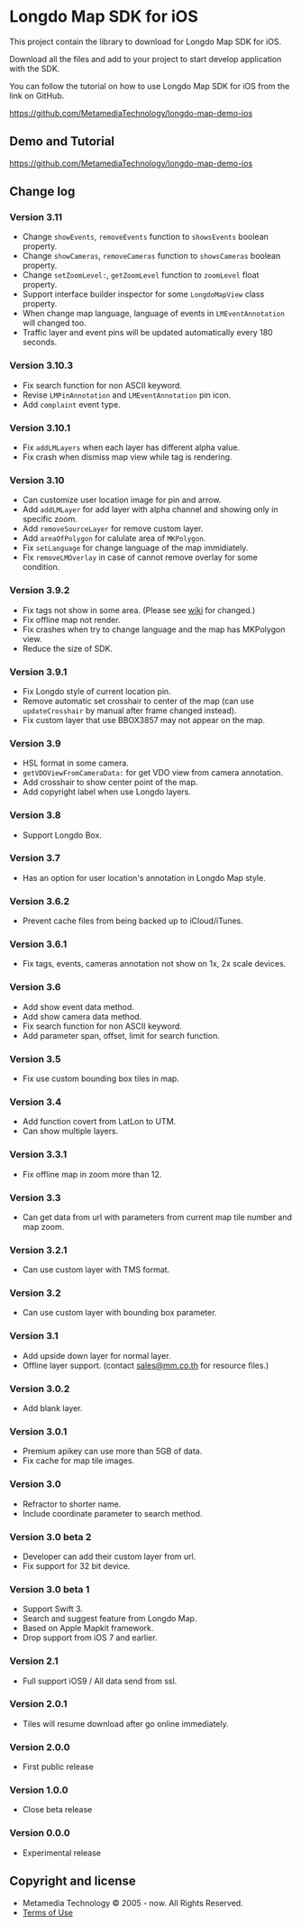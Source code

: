 # Longdo Map SDK for iOS
This project contain the library to download for Longdo Map SDK for iOS.

Download all the files and add to your project to start develop application with the SDK.

You can follow the tutorial on how to use Longdo Map SDK for iOS from the link on GitHub.

https://github.com/MetamediaTechnology/longdo-map-demo-ios

## Demo and Tutorial
https://github.com/MetamediaTechnology/longdo-map-demo-ios

## Change log

### Version 3.11
* Change `showEvents`, `removeEvents` function to `showsEvents` boolean property.
* Change `showCameras`, `removeCameras` function to `showsCameras` boolean property.
* Change `setZoomLevel:`, `getZoomLevel` function to `zoomLevel` float property.
* Support interface builder inspector for some `LongdoMapView` class property.
* When change map language, language of events in `LMEventAnnotation` will changed too.
* Traffic layer and event pins will be updated automatically every 180 seconds.

### Version 3.10.3
* Fix search function for non ASCII keyword.
* Revise `LMPinAnnotation` and `LMEventAnnotation` pin icon.
* Add `complaint` event type.

### Version 3.10.1
* Fix `addLMLayers` when each layer has different alpha value.
* Fix crash when dismiss map view while tag is rendering.

### Version 3.10
* Can customize user location image for pin and arrow.
* Add `addLMLayer` for add layer with alpha channel and showing only in specific zoom.
* Add `removeSourceLayer` for remove custom layer.
* Add `areaOfPolygon` for calulate area of `MKPolygon`.
* Fix `setLanguage` for change language of the map immidiately.
* Fix `removeLMOverlay` in case of cannot remove overlay for some condition.

### Version 3.9.2
* Fix tags not show in some area. (Please see [wiki](https://github.com/MetamediaTechnology/longdo-map-demo-ios/wiki/%5B3.x%5D-การแสดง-Longdo-Tags-บนแผนที่) for changed.)
* Fix offline map not render.
* Fix crashes when try to change language and the map has MKPolygon view.
* Reduce the size of SDK.

### Version 3.9.1
* Fix Longdo style of current location pin.
* Remove automatic set crosshair to center of the map (can use `updateCrosshair` by manual after frame changed instead).
* Fix custom layer that use BBOX3857 may not appear on the map.

### Version 3.9
* HSL format in some camera.
* `getVDOViewFromCameraData:` for get VDO view from camera annotation.
* Add crosshair to show center point of the map.
* Add copyright label when use Longdo layers.

### Version 3.8
* Support Longdo Box.

### Version 3.7
* Has an option for user location's annotation in Longdo Map style.

### Version 3.6.2
* Prevent cache files from being backed up to iCloud/iTunes.

### Version 3.6.1
* Fix tags, events, cameras annotation not show on 1x, 2x scale devices.

### Version 3.6
* Add show event data method.
* Add show camera data method.
* Fix search function for non ASCII keyword.
* Add parameter span, offset, limit for search function.

### Version 3.5
* Fix use custom bounding box tiles in map.

### Version 3.4
* Add function covert from LatLon to UTM.
* Can show multiple layers.

### Version 3.3.1
* Fix offline map in zoom more than 12.

### Version 3.3
* Can get data from url with parameters from current map tile number and map zoom.

### Version 3.2.1
* Can use custom layer with TMS format.

### Version 3.2
* Can use custom layer with bounding box parameter.

### Version 3.1
* Add upside down layer for normal layer.
* Offline layer support. (contact sales@mm.co.th for resource files.)

### Version 3.0.2
* Add blank layer.

### Version 3.0.1
* Premium apikey can use more than 5GB of data.
* Fix cache for map tile images.

### Version 3.0
* Refractor to shorter name.
* Include coordinate parameter to search method.

### Version 3.0 beta 2
* Developer can add their custom layer from url.
* Fix support for 32 bit device.

### Version 3.0 beta 1
* Support Swift 3.
* Search and suggest feature from Longdo Map.
* Based on Apple Mapkit framework.
* Drop support from iOS 7 and earlier.

### Version 2.1
* Full support iOS9 / All data send from ssl.

### Version 2.0.1
* Tiles will resume download after go online immediately.

### Version 2.0.0
* First public release

### Version 1.0.0
* Close beta release

### Version 0.0.0
* Experimental release

## Copyright and license
  * Metamedia Technology © 2005 - now. All Rights Reserved.
  * [Terms of Use](LICENSE.md)
